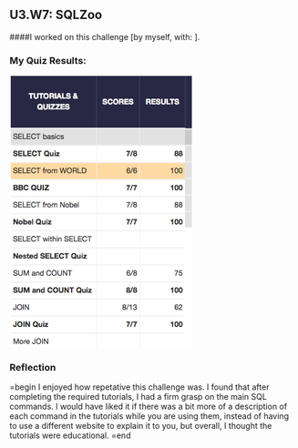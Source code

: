## U3.W7: SQLZoo

####I worked on this challenge [by myself, with: ].



### My Quiz Results:

<img src = "img/sqlzoo_quiz.jpg"/>





### Reflection

=begin
I enjoyed how repetative this challenge was. I found that after completing the required tutorials, I had a firm grasp on the main SQL commands. I would have liked it if there was a bit more of a description of each command in the tutorials while you are using them, instead of having to use a different website to explain it to you, but overall, I thought the tutorials were educational. 
=end